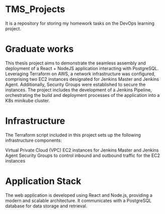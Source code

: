 # TMS_Projects
It is a repository for storing my homework tasks on the DevOps learning project.
# Graduate works
This thesis project aims to demonstrate the seamless assembly and deployment of a React + NodeJS application interacting with PostgreSQL. Leveraging Terraform on AWS, a network infrastructure was configured, comprising two EC2 instances designated for Jenkins Master and Jenkins Agent. Additionally, Security Groups were established to secure the instances. The project includes the development of a Jenkins Pipeline, orchestrating the build and deployment processes of the application into a K8s minikube cluster.
# Infrastructure
The Terraform script included in this project sets up the following infrastructure components:

Virtual Private Cloud (VPC)
EC2 instances for Jenkins Master and Jenkins Agent
Security Groups to control inbound and outbound traffic for the EC2 instances
# Application Stack
The web application is developed using React and Node.js, providing a modern and scalable architecture. It communicates with a PostgreSQL database for data storage and retrieval.
